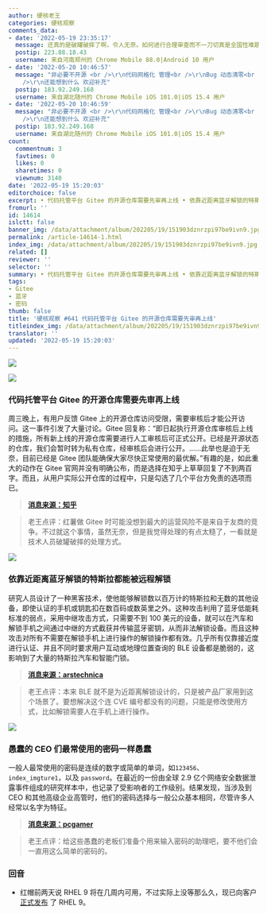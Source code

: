 ```yaml
---
author: 硬核老王
categories: 硬核观察
comments_data:
- date: '2022-05-19 23:35:17'
  message: 还真的是破罐破摔了啊，令人无奈。如何进行合理审查而不一刀切真是全国性难题。
  postip: 223.88.18.43
  username: 来自河南郑州的 Chrome Mobile 88.0|Android 10 用户
- date: '2022-05-20 10:46:57'
  message: "非必要不开源 <br />\r\n代码网格化 管理<br />\r\nBug 动态清零<br />\r\n社会面 BUG 清零<br />\r\n<br
    />\r\n还能想到什么 欢迎补充"
  postip: 183.92.249.168
  username: 来自湖北随州的 Chrome Mobile iOS 101.0|iOS 15.4 用户
- date: '2022-05-20 10:46:59'
  message: "非必要不开源 <br />\r\n代码网格化 管理<br />\r\nBug 动态清零<br />\r\n社会面 BUG 清零<br />\r\n<br
    />\r\n还能想到什么 欢迎补充"
  postip: 183.92.249.168
  username: 来自湖北随州的 Chrome Mobile iOS 101.0|iOS 15.4 用户
count:
  commentnum: 3
  favtimes: 0
  likes: 0
  sharetimes: 0
  viewnum: 3140
date: '2022-05-19 15:20:03'
editorchoice: false
excerpt: • 代码托管平台 Gitee 的开源仓库需要先审再上线 • 依靠近距离蓝牙解锁的特斯拉都能被远程解锁 • 愚蠢的 CEO 们最常使用的密码一样愚蠢
fromurl: ''
id: 14614
islctt: false
banner_img: /data/attachment/album/202205/19/151903dznrzpi97be9ivn9.jpg
permalink: /article-14614-1.html
index_img: /data/attachment/album/202205/19/151903dznrzpi97be9ivn9.jpg
related: []
reviewer: ''
selector: ''
summary: • 代码托管平台 Gitee 的开源仓库需要先审再上线 • 依靠近距离蓝牙解锁的特斯拉都能被远程解锁 • 愚蠢的 CEO 们最常使用的密码一样愚蠢
tags:
- Gitee
- 蓝牙
- 密码
thumb: false
title: '硬核观察 #641 代码托管平台 Gitee 的开源仓库需要先审再上线'
titleindex_img: /data/attachment/album/202205/19/151903dznrzpi97be9ivn9.jpg
translator: ''
updated: '2022-05-19 15:20:03'
---
```


![](/data/attachment/album/202205/19/151903dznrzpi97be9ivn9.jpg)


![](/data/attachment/album/202205/19/151913aeu5z5ww1w1lw21w.jpg)


### 代码托管平台 Gitee 的开源仓库需要先审再上线


周三晚上，有用户反馈 Gitee 上的开源仓库访问受限，需要审核后才能公开访问。这一事件引发了大量讨论。Gitee 回复称：“即日起执行开源仓库审核后上线的措施，所有新上线的开源仓库需要进行人工审核后可正式公开。已经是开源状态的仓库，我们会暂时转为私有仓库，经审核后会进行公开。……此举也是迫于无奈，目前已经是 Gitee 团队能确保大家尽快正常使用的最优解。”有趣的是，如此重大的动作在 Gitee 官网并没有明确公布，而是选择在知乎上草草回复了不到两百字。而且，从用户实际公开仓库的过程中，只是勾选了几个平台方免责的选项而已。



> 
> **[消息来源：知乎](https://www.zhihu.com/question/533388365/answer/2491172345)**
> 
> 
> 



> 
> 老王点评：红薯做 Gitee 时可能没想到最大的运营风险不是来自于友商的竞争。不过就这个事情，虽然无奈，但是我觉得处理的有点太糙了，一看就是技术人员破罐破摔的处理方式。
> 
> 
> 


![](/data/attachment/album/202205/19/151924uuzl0kh0rrhh03kh.jpg)


### 依靠近距离蓝牙解锁的特斯拉都能被远程解锁


研究人员设计了一种黑客技术，使他能够解锁数以百万计的特斯拉和无数的其他设备，即使认证的手机或钥匙扣在数百码或数英里之外。这种攻击利用了蓝牙低能耗标准的弱点，采用中继攻击方式，只需要不到 100 美元的设备，就可以在汽车和解锁手机之间通过中继的方式截获并传输蓝牙密钥，从而非法解锁设备。而且这种攻击对所有不需要在解锁手机上进行操作的解锁操作都有效。几乎所有仅靠接近度进行认证、并且不同时要求用户互动或地理位置查询的 BLE 设备都是脆弱的，这影响到了大量的特斯拉汽车和智能门锁。



> 
> **[消息来源：arstechnica](https://arstechnica.com/information-technology/2022/05/new-bluetooth-hack-can-unlock-your-tesla-and-all-kinds-of-other-devices/)**
> 
> 
> 



> 
> 老王点评：本来 BLE 就不是为近距离解锁设计的，只是被产品厂家用到这个场景了。要想解决这个连 CVE 编号都没有的问题，只能是修改使用方式，比如解锁需要人在手机上进行操作。
> 
> 
> 


![](/data/attachment/album/202205/19/151940xopk2sa1j9wnusdl.jpg)


### 愚蠢的 CEO 们最常使用的密码一样愚蠢


一般人最常使用的密码是连续的数字或简单的单词，如`123456`、`index_imgture1`，以及 `password`。在最近的一份由全球 2.9 亿个网络安全数据泄露事件组成的研究样本中，也记录了受影响者的工作级别。结果发现，当涉及到 CEO 和其他高级企业高管时，他们的密码选择与一般公众基本相同，尽管许多人经常以名字为特征。



> 
> **[消息来源：pcgamer](https://www.pcgamer.com/the-passwords-most-used-by-ceos-are-startlingly-dumb/)**
> 
> 
> 



> 
> 老王点评：给这些愚蠢的老板们准备个用来输入密码的助理吧，要不他们会一直用这么简单的密码的。
> 
> 
> 


### 回音


* 红帽前两天说 RHEL 9 将在几周内可用，不过实际上没等那么久，现已向客户 [正式发布](https://access.redhat.com/announcements/6958409) 了 RHEL 9。